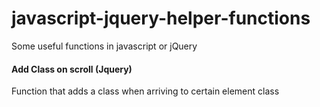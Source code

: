 # javascript-jquery-helper-functions
Some useful functions in javascript or jQuery 

#### Add Class on scroll (Jquery)

Function that adds a class when arriving to certain element class